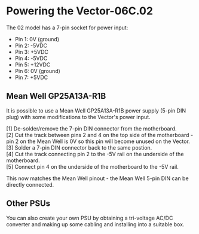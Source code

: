 # Powering the Vector-06C.02
The 02 model has a 7-pin socket for power input:
- Pin 1: 0V (ground)
- Pin 2: -5VDC
- Pin 3: +5VDC
- Pin 4: -5VDC
- Pin 5: +12VDC
- Pin 6: 0V (ground)
- Pin 7: +5VDC

## Mean Well GP25A13A-R1B
It is possible to use a Mean Well GP25A13A-R1B power supply (5-pin DIN plug) with some modifications to the Vector's power input.<br>

[1] De-solder/remove the 7-pin DIN connector from the motherboard.<br>
[2] Cut the track between pins 2 and 4 on the top side of the motherboard - pin 2 on the Mean Well is 0V so this pin will become unused on the Vector.<br>
[3] Solder a 7-pin DIN connector back to the same postion.<br>
[4] Cut the track connecting pin 2 to the -5V rail on the underside of the motherboard.<br>
[5] Connect pin 4 on the underside of the motherboard to the -5V rail.<br>

This now matches the Mean Well pinout - the Mean Well 5-pin DIN can be directly connected.

## Other PSUs
You can also create your own PSU by obtaining a tri-voltage AC/DC converter and making up some cabling and installing into a suitable box.
